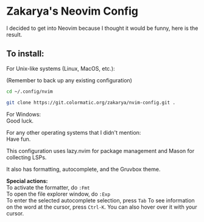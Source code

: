 # Zakarya's Neovim Config

I decided to get into Neovim because I thought it would be funny, here is the result.

## To install:

For Unix-like systems (Linux, MacOS, etc.):

(Remember to back up any existing configuration)
```bash
cd ~/.config/nvim

git clone https://git.colormatic.org/zakarya/nvim-config.git .
```

For Windows:  
Good luck.

For any other operating systems that I didn't mention:  
Have fun.

This configuration uses lazy.nvim for package management and Mason for collecting LSPs.

It also has formatting, autocomplete, and the Gruvbox theme.

**Special actions:**  
To activate the formatter, do `:Fmt`  
To open the file explorer window, do `:Exp`  
To enter the selected autocomplete selection, press `Tab`
To see information on the word at the cursor, press `Ctrl-K`. You can also hover over it with your cursor.
